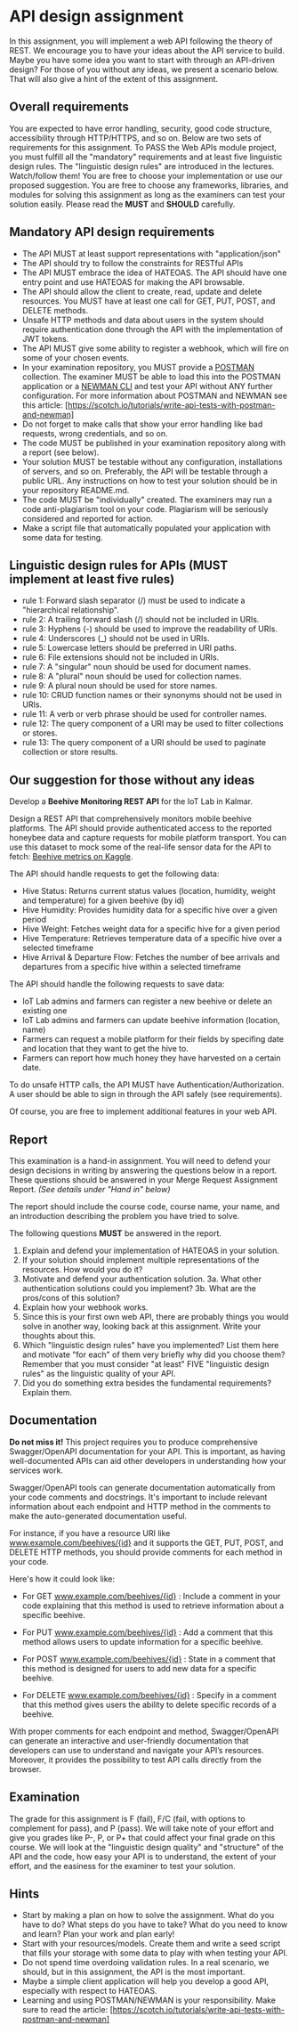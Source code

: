 # API design assignment

In this assignment, you will implement a web API following the theory of REST. We encourage you to have your ideas about the API service to build. Maybe you have some idea you want to start with through an API-driven design? For those of you without any ideas, we present a scenario below. That will also give a hint of the extent of this assignment.

## Overall requirements

You are expected to have error handling, security, good code structure, accessibility through HTTP/HTTPS, and so on. Below are two sets of requirements for this assignment. To PASS the Web APIs module project, you must fulfill all the "mandatory" requirements and at least five linguistic design rules. The "linguistic design rules" are introduced in the lectures. Watch/follow them! You are free to choose your implementation or use our proposed suggestion. You are free to choose any frameworks, libraries, and modules for solving this assignment as long as the examiners can test your solution easily. Please read the **MUST** and **SHOULD** carefully.

## Mandatory API design requirements

* The API MUST at least support representations with "application/json"
* The API should try to follow the constraints for RESTful APIs
* The API MUST embrace the idea of HATEOAS. The API should have one entry point and use HATEOAS for making the API browsable.
* The API should allow the client to create, read, update and delete resources. You MUST have at least one call for GET, PUT, POST, and DELETE methods.
* Unsafe HTTP methods and data about users in the system should require authentication done through the API with the implementation of JWT tokens.
* The API MUST give some ability to register a webhook, which will fire on some of your chosen events.
* In your examination repository, you MUST provide a [POSTMAN](https://chrome.google.com/webstore/detail/postman/fhbjgbiflinjbdggehcddcbncdddomop) collection. The examiner MUST be able to load this into the POSTMAN application or a [NEWMAN CLI](https://www.getpostman.com/docs/postman/collection_runs/command_line_integration_with_newman) and test your API without ANY further configuration. For more information about POSTMAN and NEWMAN see this article: [https://scotch.io/tutorials/write-api-tests-with-postman-and-newman]
* Do not forget to make calls that show your error handling like bad requests, wrong credentials, and so on.
* The code MUST be published in your examination repository along with a report (see below).
* Your solution MUST be testable without any configuration, installations of servers, and so on. Preferably, the API will be testable through a public URL. Any instructions on how to test your solution should be in your repository README.md.
* The code MUST be "individually" created. The examiners may run a code anti-plagiarism tool on your code. Plagiarism will be seriously considered and reported for action.
* Make a script file that automatically populated your application with some data for testing.

## Linguistic design rules for APIs (MUST implement at least five rules)

* rule 1: Forward slash separator (/) must be used to indicate a "hierarchical relationship".
* rule 2: A trailing forward slash (/) should not be included in URIs.
* rule 3: Hyphens (-) should be used to improve the readability of URIs.
* rule 4: Underscores (_) should not be used in URIs.
* rule 5: Lowercase letters should be preferred in URI paths.
* rule 6: File extensions should not be included in URIs.
* rule 7: A "singular" noun should be used for document names.
* rule 8: A "plural" noun should be used for collection names.
* rule 9: A plural noun should be used for store names.
* rule 10: CRUD function names or their synonyms should not be used in URIs.
* rule 11: A verb or verb phrase should be used for controller names.
* rule 12: The query component of a URI may be used to filter collections or stores.
* rule 13: The query component of a URI should be used to paginate collection or store results.

## Our suggestion for those without any ideas

Develop a **Beehive Monitoring REST API** for the IoT Lab in Kalmar. 

Design a REST API that comprehensively monitors mobile beehive platforms. The API should provide authenticated access to the reported honeybee data and capture requests for mobile platform transport.
You can use this dataset to mock some of the real-life sensor data for the API to fetch: [Beehive metrics on Kaggle](https://www.kaggle.com/datasets/se18m502/bee-hive-metrics/data).

The API should handle requests to get the following data:

* Hive Status: Returns current status values (location, humidity, weight and temperature) for a given beehive (by id)
* Hive Humidity: Provides humidity data for a specific hive over a given period
* Hive Weight: Fetches weight data for a specific hive for a given period
* Hive Temperature: Retrieves temperature data of a specific hive over a selected timeframe
* Hive Arrival & Departure Flow: Fetches the number of bee arrivals and departures from a specific hive within a selected timeframe

The API should handle the following requests to save data:

* IoT Lab admins and farmers can register a new beehive or delete an existing one
*  IoT Lab admins and farmers can update beehive information (location, name)
* Farmers can request a mobile platform for their fields by specifing date and location that they want to get the hive to. 
* Farmers can report how much honey they have harvested on a certain date. 

To do unsafe HTTP calls, the API MUST have Authentication/Authorization. A user should be able to sign in through the API safely (see requirements).

Of course, you are free to implement additional features in your web API.

## Report

This examination is a hand-in assignment. You will need to defend your design decisions in writing by answering the questions below in a report. These questions should be answered in your Merge Request Assignment Report. _(See details under "Hand in" below)_

The report should include the course code, course name, your name, and an introduction describing the problem you have tried to solve.

The following questions **MUST** be answered in the report.

1. Explain and defend your implementation of HATEOAS in your solution.
2. If your solution should implement multiple representations of the resources. How would you do it?
3. Motivate and defend your authentication solution.
 3a. What other authentication solutions could you implement?
 3b. What are the pros/cons of this solution?
4. Explain how your webhook works.
5. Since this is your first own web API, there are probably things you would solve in another way, looking back at this assignment. Write your thoughts about this.
6. Which "linguistic design rules" have you implemented? List them here and motivate "for each" of them very briefly why did you choose them? Remember that you must consider "at least" FIVE "linguistic design rules" as the linguistic quality of your API.
7. Did you do something extra besides the fundamental requirements? Explain them.

## Documentation

**Do not miss it!** This project requires you to produce comprehensive Swagger/OpenAPI documentation for your API. This is important, as having well-documented APIs can aid other developers in understanding how your services work.

Swagger/OpenAPI tools can generate documentation automatically from your code comments and docstrings. It's important to include relevant information about each endpoint and HTTP method in the comments to make the auto-generated documentation useful.

For instance, if you have a resource URI like www.example.com/beehives/{id} and it supports the GET, PUT, POST, and DELETE HTTP methods, you should provide comments for each method in your code. 

Here's how it could look like:

* For GET www.example.com/beehives/{id} : Include a comment in your code explaining that this method is used to retrieve information about a specific beehive.

* For PUT www.example.com/beehives/{id} : Add a comment that this method allows users to update information for a specific beehive.

* For POST www.example.com/beehives/{id} : State in a comment that this method is designed for users to add new data for a specific beehive. 

* For DELETE www.example.com/beehives/{id} : Specify in a comment that this method gives users the ability to delete specific records of a beehive.

With proper comments for each endpoint and method, Swagger/OpenAPI can generate an interactive and user-friendly documentation that developers can use to understand and navigate your API’s resources. Moreover, it provides the possibility to test API calls directly from the browser.


## Examination

The grade for this assignment is F (fail), F/C (fail, with options to complement for pass), and P (pass). We will take note of your effort and give you grades like P-, P, or P+ that could affect your final grade on this course. 
We will look at the "linguistic design quality" and "structure" of the API and the code, how easy your API is to understand, the extent of your effort, and the easiness for the examiner to test your solution.

## Hints

* Start by making a plan on how to solve the assignment. What do you have to do? What steps do you have to take? What do you need to know and learn? Plan your work and plan early!
* Start with your resources/models. Create them and write a seed script that fills your storage with some data to play with when testing your API.
* Do not spend time overdoing validation rules. In a real scenario, we should, but in this assignment, the API is the most important.
* Maybe a simple client application will help you develop a good API, especially with respect to HATEOAS.
* Learning and using POSTMAN/NEWMAN is your responsibility. Make sure to read the article: [https://scotch.io/tutorials/write-api-tests-with-postman-and-newman]

